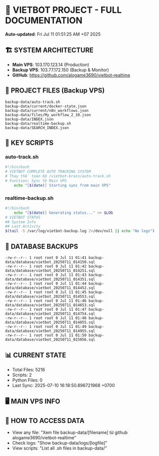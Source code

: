 # 🤖 VIETBOT PROJECT - FULL DOCUMENTATION
**Auto-updated**: Fri Jul 11 01:51:25 AM +07 2025

## 🏗️ SYSTEM ARCHITECTURE
- **Main VPS**: 103.170.123.14 (Production)
- **Backup VPS**: 103.77.172.150 (Backup & Monitor)
- **GitHub**: https://github.com/alogame3690/vietbot-realtime

## 📁 PROJECT FILES (Backup VPS)
```
backup-data/auto-track.sh
backup-data/current/docker-state.json
backup-data/current/n8n_workflows.json
backup-data/files/My_workflow_2_10.json
backup-data/INDEX.json
backup-data/realtime-backup.sh
backup-data/SEARCH_INDEX.json
```

## 🔧 KEY SCRIPTS
### auto-track.sh
```bash
#!/bin/bash
# VIETBOT COMPLETE AUTO TRACKING SYSTEM
# Thay thế toàn bộ /vietbot-brain/auto-track.sh
# Function: Sync từ Main VPS
    echo "[$(date)] Starting sync from main VPS"
```
### realtime-backup.sh
```bash
#!/bin/bash
    echo "[$(date)] Generating status..." >> $LOG
# VIETBOT STATUS
## System Info
## Last Activity
$(tail -5 /var/log/vietbot-backup.log 2>/dev/null || echo "No logs")
```

## 💾 DATABASE BACKUPS
```
-rw-r--r-- 1 root root 0 Jul 11 01:41 backup-data/database/vietbot_20250711_014150.sql
-rw-r--r-- 1 root root 0 Jul 11 01:42 backup-data/database/vietbot_20250711_014251.sql
-rw-r--r-- 1 root root 0 Jul 11 01:43 backup-data/database/vietbot_20250711_014351.sql
-rw-r--r-- 1 root root 0 Jul 11 01:44 backup-data/database/vietbot_20250711_014452.sql
-rw-r--r-- 1 root root 0 Jul 11 01:45 backup-data/database/vietbot_20250711_014553.sql
-rw-r--r-- 1 root root 0 Jul 11 01:46 backup-data/database/vietbot_20250711_014653.sql
-rw-r--r-- 1 root root 0 Jul 11 01:47 backup-data/database/vietbot_20250711_014754.sql
-rw-r--r-- 1 root root 0 Jul 11 01:48 backup-data/database/vietbot_20250711_014855.sql
-rw-r--r-- 1 root root 0 Jul 11 01:49 backup-data/database/vietbot_20250711_014955.sql
-rw-r--r-- 1 root root 0 Jul 11 01:50 backup-data/database/vietbot_20250711_015056.sql
```

## 📊 CURRENT STATE
- Total Files: 5216
- Scripts: 2
- Python Files: 0
- Last Sync: 2025-07-10 16:18:50.896721968 +0700

## 🖥️ MAIN VPS INFO


## 🚨 HOW TO ACCESS DATA
- View any file: "Xem file backup-data/[filename] từ github alogame3690/vietbot-realtime"
- Check logs: "Show backup-data/logs/[logfile]"
- View scripts: "List all .sh files in backup-data/"
